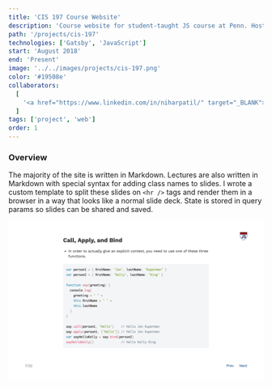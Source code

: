 ```yaml
---
title: 'CIS 197 Course Website'
description: 'Course website for student-taught JS course at Penn. Hosts homework assignments, writeups, lectures, and additional resources.'
path: '/projects/cis-197'
technologies: ['Gatsby', 'JavaScript']
start: 'August 2018'
end: 'Present'
image: '../../images/projects/cis-197.png'
color: '#19508e'
collaborators:
  [
    '<a href="https://www.linkedin.com/in/niharpatil/" target="_BLANK">Nihar Patil</a>',
  ]
tags: ['project', 'web']
order: 1
---
```


### Overview

The majority of the site is written in Markdown. Lectures are also written in Markdown with special syntax for adding class names to slides. I wrote a custom template to split these slides on `<hr />` tags and render them in a browser in a way that looks like a normal slide deck. State is stored in query params so slides can be shared and saved.

![Lecture example](../../images/projects/cis-197-alt.png)
